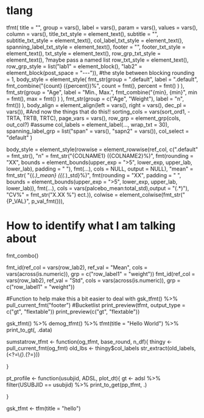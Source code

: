 # tlang


tfmt(
 title = "", 
 group = vars(), label = vars(), param = vars(), values = vars(), column = vars(), 
 title_txt_style = element_text(), 
 subtitle = "", 
 subtitle_txt_style = element_text(), 
 col_label_txt_style = element_text(),
 spanning_label_txt_style = element_text(),
 footer = "", 
 footer_txt_style = element_text(), 
 txt_style =  element_text(),
 row_grp_txt_style =  element_text(), ?maybe pass a named list 
 row_txt_style =  element_text(),
 row_grp_style = list("lab1" = element_block(), "lab2" = element_block(post_space = "---")), #the style between blocking 
 rounding = 1, 
 body_style = element_style(
    fmt_str(group = ".default", label = ".default",  
    fmt_combine("{count} ({percent})%",
      count = fmt(),
      percent = fmt()
      )
    ),
    fmt_str(group = "Age", label = "Min., Max.", 
    fmt_combine("{min}, {min}", 
      min = fmt(),
      max = fmt()
      )
    ),
    fmt_str(group = c("Age", "Weight"), label = "n", fmt())
  ),
 body_align = element_align(left = vars(), right = vars(), dec_pl = vars()), 
 #And now the things that do this!! 
 sorting_cols = vars(sort_ord1, -TRTA, TRTB, TRTC),
 page_vars = vars(), 
 row_grp = element_grp(cols, out_col?) #assume 
 col_labels = element_label(..., wrap_txt = 30),
 spanning_label_grp = list("span" = vars(), "sapn2" = vars()),
 col_select = "default" 
)





body_style = element_style(rowwise = element_rowwise(ref_col, c(".default" = fmt_str(), 
 "n" = fmt_str("{COLNAME1} ({COLNAME2}%)",
          fmt(rounding = "XX",  bounds = element_bounds(upper_exp = ">5", lower_exp, upper_lab, lower_lab), padding = " "),
          fmt(...), cols = NULL, output = NULL),
 "mean" =  fmt_str(
     "{(.*)_mean} ({(.*)_std}%)",
      fmt(rounding = "XX", padding = " ", bounds = element_bounds(upper_exp = ">5", lower_exp, upper_lab, lower_lab)),
      fmt(...),
     cols = vars(palcebo_mean:total_std),output = "(.*)"),  "CV%" = fmt_str("X.XX %") ect.)),
  colwise = element_colwise(fmt_str("{P_VAL}", p_val_fmt())),


# How to identify what I am talking about 
fmt_combo()

fmt_id(ref_col = vars(row_lab2), ref_val = "Mean", cols = vars(across(is.numeric)), grp = c("row_label1" = "weight"))
fmt_id(ref_col = vars(row_lab2), ref_val = "Std", cols = vars(across(is.numeric)), grp = c("row_label1" = "weight"))




#Function to help make this a bit easier to deal with 
gsk_tfmt() %>%
pull_current_fmt("footer")
#Bucketlist 
print_preview(tfmt, output_type = c("gt", "flextable"))
print_preview(c("gt", "flextable")) 




gsk_tfmt() %>% 
demog_tfmt() %>% 
tfmt(title = "Hello World") %>% 
print_to_gt(, .data)


sumstatrow_tfmt <- function(og_tfmt, base_round, n_df){
thingy <- pull_current_fmt(og_fmt)
old_lbs <- thingy$col_labels
str_extract(old_labels, (<?=\\{).(?=}))



}

pt_profile <- function(usubjid, ADSL, plot_dt){
  gt <- adsl %>% 
  filter(USUBJID == usubjid) %>% 
  print_to_get(pp_tfmt, .)
  
  
  
}




gsk_tfmt <- tfm(title = "hello")
